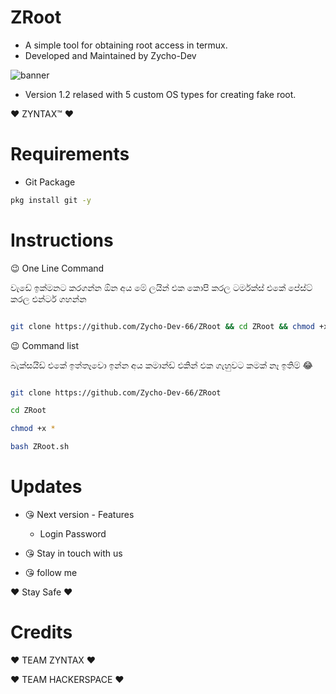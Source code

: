 # ZRoot
- A simple tool for obtaining root access in termux.
- Developed and Maintained by Zycho-Dev

![banner](https://telegra.ph/file/dcddc1e84c5631110a4a1.png)

- Version 1.2 relased with 5 custom OS types for creating fake root.

:heart: ZYNTAX™ :heart:

# Requirements

- Git Package

```bash
pkg install git -y
```

# Instructions

:wink: One Line Command

වැඩේ ඉක්මනට කරගන්න ඕන අය මේ ලයින් එක කොපි කරල ටර්මක්ස් එකේ පේස්ට් කරල එන්ටර් ගහන්න

```bash

git clone https://github.com/Zycho-Dev-66/ZRoot && cd ZRoot && chmod +x * && bash ZRoot.sh

```

:wink: Command list

බැක්සයිඩ් එකේ ඉත්තෑවො ඉන්න අය කමාන්ඩ් එකින් එක ගැහුවට කමක් නෑ ඉතිම් 😂

```bash

git clone https://github.com/Zycho-Dev-66/ZRoot

cd ZRoot

chmod +x *

bash ZRoot.sh

```
# Updates

- 😘 Next version - Features
    -  Login Password

- 😘 Stay in touch with us

- 😘 follow me

:heart: Stay Safe :heart:

# Credits

:heart: TEAM ZYNTAX :heart:

:heart: TEAM HACKERSPACE :heart:

